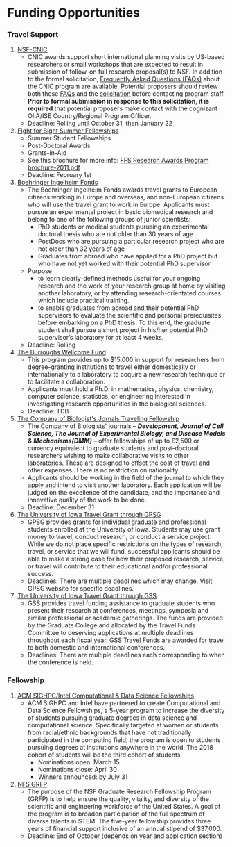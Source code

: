 # Funding Opportunities
### Travel Support
1. [NSF-CNIC](http://www.biologists.com/fellowships.html)
   - CNIC awards support short international planning visits by US-based researchers or small workshops that are expected to result in submission of follow-on full research proposal(s) to NSF. In addition to the formal solicitation, [Frequently Asked Questions (FAQs)](http://www.nsf.gov/pubs/2013/nsf13129/nsf13129.jsp) about the CNIC program are available. Potential proposers should review both these [FAQs](http://www.nsf.gov/pubs/2013/nsf13129/nsf13129.jsp) and the [solicitation](http://www.nsf.gov/publications/pub_summ.jsp?WT.z_pims_id=12815&ods_key=nsf13605) before contacting program staff. **Prior to formal submission in response to this solicitation, it is required** that potential proposers make contact with the cognizant OIIA/ISE Country/Regional Program Officer.
   - Deadline: Rolling until October 31, then January 22
2. [Fight for Sight Summer Fellowships](http://www.fightforsight.org/Grants/Research-Award-Types)
   - Summer Student Fellowships
   - Post-Doctoral Awards
   - Grants-in-Aid
   - See this brochure for more info: [FFS Research Awards Program brochure-2011.pdf](https://wiki.uiowa.edu/download/attachments/108431393/FFS%20Research%20Awards%20Program%20brochure-2011.pdf?version=1&modificationDate=1380156242207&api=v2)
   - Deadline: February 1st
3. [Boehringer Ingelheim Fonds](http://www.bifonds.de/fellowships-grants/travel-grants/who-can-apply.html)
   - The Boehringer Ingelheim Fonds awards travel grants to European citizens working in Europe and overseas, and non-European citizens who will use the travel grant to work in Europe. Applicants must pursue an experimental project in basic biomedical research and belong to one of the following groups of junior scientists:
     - PhD students or medical students purusing an experimental doctoral thesis who are not older than 30 years of age
     - PostDocs who are pursuing a particular research project who are not older than 32 years of age
     - Graduates from abroad who have applied for a PhD project but who have not yet worked with their potential PhD supervisor
   - Purpose
     - to learn clearly-defined methods useful for your ongoing research and the work of your research group at home by visiting another laboratory, or by attending research-orientated courses which include practical training.
     - to enable graduates from abroad and their potential PhD supervisors to evaluate the scientific and personal prerequisites before embarking on a PhD thesis. To this end, the graduate student shall pursue a short project in his/her potential PhD supervisor’s laboratory for at least 4 weeks.
   - Deadline: Rolling
4. [The Burroughs Wellcome Fund](http://www.bwfund.org/grant-programs/biomedical-sciences/collaborative-research-travel-grants)
   - This program provides up to $15,000 in support for researchers from degree-granting institutions to travel either domestically or internationally to a laboratory to acquire a new research technique or to facilitate a collaboration.
   - Applicants must hold a Ph.D. in mathematics, physics, chemistry, computer science, statistics, or engineering interested in investigating research opportunities in the biological sciences.
   - Deadline: TDB
5. [The Company of Biologist's Jornals Traveling Fellowship](http://www.biologists.com/fellowships.html)
   - The Company of Biologists' journals – ***Development, Journal of Cell Science, The Journal of Experimental Biology, and Disease Models & Mechanisms(DMM)*** – offer fellowships of up to £2,500 or currency equivalent to graduate students and post-doctoral researchers wishing to make collaborative visits to other laboratories. These are designed to offset the cost of travel and other expenses. There is no restriction on nationality.
   - Applicants should be working in the field of the journal to which they apply and intend to visit another laboratory. Each application will be judged on the excellence of the candidate, and the importance and innovative quality of the work to be done.
   - Deadline: December 31
6. [The University of Iowa Travel Grant through GPSG](http://gpsg.uiowa.edu/grants)
   - GPSG provides grants for individual graduate and professional students enrolled at the University of Iowa. Students may use grant money to travel, conduct research, or conduct a service project. While we do not place specific restrictions on the types of research, travel, or service that we will fund, successful applicants should be able to make a strong case for how their proposed research, service, or travel will contribute to their educational and/or professional success.
   - Deadlines: There are multiple deadlines which may change. Visit GPSG website for specific deadlines.
7. [The University of Iowa Travel Grant through GSS](http://gss.grad.uiowa.edu/funding/gss-travel-funds)
   - GSS provides travel funding assistance to graduate students who present their research at conferences, meetings, symposia and similar professional or academic gatherings. The funds are provided by the Graduate College and allocated by the Travel Funds Committee to deserving applications at multiple deadlines throughout each fiscal year. GSS Travel Funds are awarded for travel to both domestic and international conferences.
   - Deadlines: There are multiple deadlines each corresponding to when the conference is held.
### Fellowship
1. [ACM SIGHPC/Intel Computational & Data Science Fellowships](https://www.sighpc.org/fellowships)
   - ACM SIGHPC and Intel have partnered to create Computational and Data Science Fellowships, a 5-year program to increase the diversity of students pursuing graduate degrees in data science and computational science. Specifically targeted at women or students from racial/ethnic backgrounds that have not traditionally participated in the computing field, the program is open to students pursuing degrees at institutions anywhere in the world. The 2018 cohort of students will be the third cohort of students.
       - Nominations open: March 15
       - Nominations close: April 30
       - Winners announced: by July 31
2. [NFS GRFP](https://www.nsfgrfp.org/)
    - The purpose of the NSF Graduate Research Fellowship Program (GRFP) is to help ensure the quality, vitality, and diversity of the scientific and engineering workforce of the United States. A goal of the program is to broaden participation of the full spectrum of diverse talents in STEM. The five-year fellowship provides three years of financial support inclusive of an annual stipend of $37,000.
    - Deadline: End of October (depends on year and application section)
